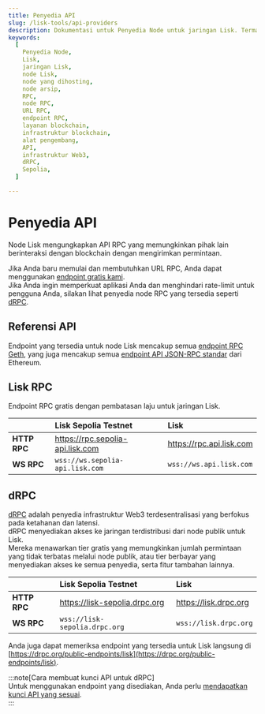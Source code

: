 ```yaml
---
title: Penyedia API  
slug: /lisk-tools/api-providers  
description: Dokumentasi untuk Penyedia Node untuk jaringan Lisk. Termasuk rincian tentang layanan mereka, jaringan yang didukung, dan paket harga.  
keywords:  
  [
    Penyedia Node,
    Lisk,
    jaringan Lisk,
    node Lisk,
    node yang dihosting,
    node arsip,
    RPC,
    node RPC,
    URL RPC,
    endpoint RPC,
    layanan blockchain,
    infrastruktur blockchain,
    alat pengembang,
    API,
    infrastruktur Web3,
    dRPC,
    Sepolia,
  ]  

---
```


# Penyedia API

Node Lisk mengungkapkan API RPC yang memungkinkan pihak lain berinteraksi dengan blockchain dengan mengirimkan permintaan.

Jika Anda baru memulai dan membutuhkan URL RPC, Anda dapat menggunakan [endpoint gratis kami](#lisk-rpc).  
Jika Anda ingin memperkuat aplikasi Anda dan menghindari rate-limit untuk pengguna Anda, silakan lihat penyedia node RPC yang tersedia seperti [dRPC](#drpc).

## Referensi API

Endpoint yang tersedia untuk node Lisk mencakup semua [endpoint RPC Geth](https://geth.ethereum.org/docs/interacting-with-geth/rpc), yang juga mencakup semua [endpoint API JSON-RPC standar](https://ethereum.github.io/execution-apis/api-documentation/) dari Ethereum.

## Lisk RPC

Endpoint RPC gratis dengan pembatasan laju untuk jaringan Lisk.

|               | Lisk Sepolia Testnet              | Lisk                      |
| :------       | :------                           | :-----------------------  |
|**HTTP RPC**   | https://rpc.sepolia-api.lisk.com  | https://rpc.api.lisk.com  |
|**WS RPC**     | `wss://ws.sepolia-api.lisk.com`   | `wss://ws.api.lisk.com`   |

## dRPC

[dRPC](https://drpc.org/) adalah penyedia infrastruktur Web3 terdesentralisasi yang berfokus pada ketahanan dan latensi.  
dRPC menyediakan akses ke jaringan terdistribusi dari node publik untuk Lisk.  
Mereka menawarkan tier gratis yang memungkinkan jumlah permintaan yang tidak terbatas melalui node publik, atau tier berbayar yang menyediakan akses ke semua penyedia, serta fitur tambahan lainnya.

|               | Lisk Sepolia Testnet              | Lisk                      |
| :------       | :------                           | :-----------------------  |
|**HTTP RPC**   | https://lisk-sepolia.drpc.org  | https://lisk.drpc.org  |
|**WS RPC**     | `wss://lisk-sepolia.drpc.org`   | `wss://lisk.drpc.org`   |

Anda juga dapat memeriksa endpoint yang tersedia untuk Lisk langsung di [https://drpc.org/public-endpoints/lisk](https://drpc.org/public-endpoints/lisk).

:::note[Cara membuat kunci API untuk dRPC]  
Untuk menggunakan endpoint yang disediakan, Anda perlu [mendapatkan kunci API yang sesuai](https://docs.drpc.org/gettingstarted/createaccount).  
:::
